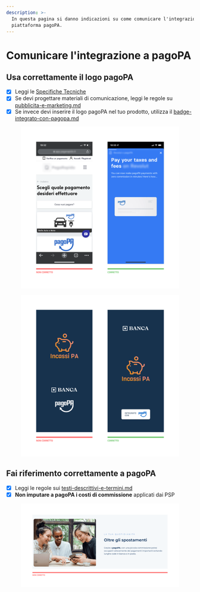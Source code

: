 ```yaml
---
description: >-
  In questa pagina si danno indicazioni su come comunicare l'integrazione alla
  piattaforma pagoPA.
---
```


# Comunicare l'integrazione a pagoPA

## Usa correttamente il logo pagoPA

* [x] Leggi le  [Specifiche Tecniche](../../specifiche-tecniche/il-logo-pagopa.md)
* [x] Se devi progettare materiali di comunicazione, leggi le regole su [pubblicita-e-marketing.md](../materiali-di-comunicazione/pubblicita-e-marketing.md "mention")
* [x] Se invece devi inserire il logo pagoPA nel tuo prodotto, utilizza il [badge-integrato-con-pagopa.md](../enti-partner-e-intermediari-tecnologici/badge-integrato-con-pagopa.md "mention")

<figure><img src="../../.gitbook/assets/Utilizzo del logo.png" alt=""><figcaption></figcaption></figure>

<figure><img src="../../.gitbook/assets/logo badge.png" alt=""><figcaption></figcaption></figure>

## Fai riferimento correttamente a pagoPA

* [x] Leggi le regole sui [testi-descrittivi-e-termini.md](testi-descrittivi-e-termini.md "mention")
* [x] **Non imputare a pagoPA i costi di commissione** applicati dai PSP

<figure><img src="../../.gitbook/assets/commissioni.png" alt="Sito di un PSP che non spiega correttamente come vengono applicati i costi di commissione"><figcaption></figcaption></figure>
